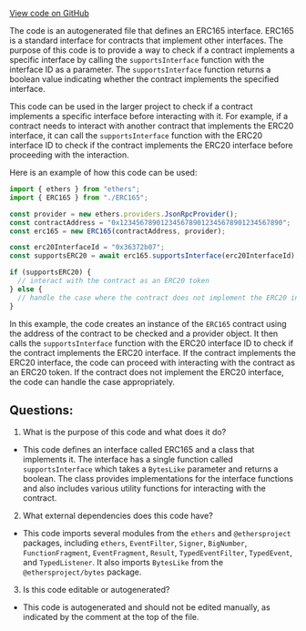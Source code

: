 [View code on GitHub](zoo-labs/zoo/blob/master/contracts/types/ERC165.d.ts)

The code is an autogenerated file that defines an ERC165 interface. ERC165 is a standard interface for contracts that implement other interfaces. The purpose of this code is to provide a way to check if a contract implements a specific interface by calling the `supportsInterface` function with the interface ID as a parameter. The `supportsInterface` function returns a boolean value indicating whether the contract implements the specified interface.

This code can be used in the larger project to check if a contract implements a specific interface before interacting with it. For example, if a contract needs to interact with another contract that implements the ERC20 interface, it can call the `supportsInterface` function with the ERC20 interface ID to check if the contract implements the ERC20 interface before proceeding with the interaction.

Here is an example of how this code can be used:

```typescript
import { ethers } from "ethers";
import { ERC165 } from "./ERC165";

const provider = new ethers.providers.JsonRpcProvider();
const contractAddress = "0x1234567890123456789012345678901234567890";
const erc165 = new ERC165(contractAddress, provider);

const erc20InterfaceId = "0x36372b07";
const supportsERC20 = await erc165.supportsInterface(erc20InterfaceId);

if (supportsERC20) {
  // interact with the contract as an ERC20 token
} else {
  // handle the case where the contract does not implement the ERC20 interface
}
```

In this example, the code creates an instance of the `ERC165` contract using the address of the contract to be checked and a provider object. It then calls the `supportsInterface` function with the ERC20 interface ID to check if the contract implements the ERC20 interface. If the contract implements the ERC20 interface, the code can proceed with interacting with the contract as an ERC20 token. If the contract does not implement the ERC20 interface, the code can handle the case appropriately.
## Questions: 
 1. What is the purpose of this code and what does it do?
- This code defines an interface called ERC165 and a class that implements it. The interface has a single function called `supportsInterface` which takes a `BytesLike` parameter and returns a boolean. The class provides implementations for the interface functions and also includes various utility functions for interacting with the contract.

2. What external dependencies does this code have?
- This code imports several modules from the `ethers` and `@ethersproject` packages, including `ethers`, `EventFilter`, `Signer`, `BigNumber`, `FunctionFragment`, `EventFragment`, `Result`, `TypedEventFilter`, `TypedEvent`, and `TypedListener`. It also imports `BytesLike` from the `@ethersproject/bytes` package.

3. Is this code editable or autogenerated? 
- This code is autogenerated and should not be edited manually, as indicated by the comment at the top of the file.